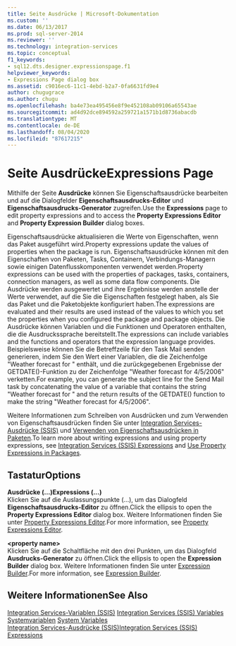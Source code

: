 ```yaml
---
title: Seite Ausdrücke | Microsoft-Dokumentation
ms.custom: ''
ms.date: 06/13/2017
ms.prod: sql-server-2014
ms.reviewer: ''
ms.technology: integration-services
ms.topic: conceptual
f1_keywords:
- sql12.dts.designer.expressionspage.f1
helpviewer_keywords:
- Expressions Page dialog box
ms.assetid: c9016ec6-11c1-4ebd-b2a7-0fa6631fd9e4
author: chugugrace
ms.author: chugu
ms.openlocfilehash: ba4e73ea495456e8f9e452108ab09106a65543ae
ms.sourcegitcommit: ad4d92dce894592a259721a1571b1d8736abacdb
ms.translationtype: MT
ms.contentlocale: de-DE
ms.lasthandoff: 08/04/2020
ms.locfileid: "87617215"
---
```

# <a name="expressions-page"></a><span data-ttu-id="dd988-102">Seite Ausdrücke</span><span class="sxs-lookup"><span data-stu-id="dd988-102">Expressions Page</span></span>
  <span data-ttu-id="dd988-103">Mithilfe der Seite **Ausdrücke** können Sie Eigenschaftsausdrücke bearbeiten und auf die Dialogfelder **Eigenschaftsausdrucks-Editor** und **Eigenschaftsausdrucks-Generator** zugreifen.</span><span class="sxs-lookup"><span data-stu-id="dd988-103">Use the **Expressions** page to edit property expressions and to access the **Property Expressions Editor** and **Property Expression Builder** dialog boxes.</span></span>  
  
 <span data-ttu-id="dd988-104">Eigenschaftsausdrücke aktualisieren die Werte von Eigenschaften, wenn das Paket ausgeführt wird.</span><span class="sxs-lookup"><span data-stu-id="dd988-104">Property expressions update the values of properties when the package is run.</span></span> <span data-ttu-id="dd988-105">Eigenschaftsausdrücke können mit den Eigenschaften von Paketen, Tasks, Containern, Verbindungs-Managern sowie einigen Datenflusskomponenten verwendet werden.</span><span class="sxs-lookup"><span data-stu-id="dd988-105">Property expressions can be used with the properties of packages, tasks, containers, connection managers, as well as some data flow components.</span></span> <span data-ttu-id="dd988-106">Die Ausdrücke werden ausgewertet und ihre Ergebnisse werden anstelle der Werte verwendet, auf die Sie die Eigenschaften festgelegt haben, als Sie das Paket und die Paketobjekte konfiguriert haben.</span><span class="sxs-lookup"><span data-stu-id="dd988-106">The expressions are evaluated and their results are used instead of the values to which you set the properties when you configured the package and package objects.</span></span> <span data-ttu-id="dd988-107">Die Ausdrücke können Variablen und die Funktionen und Operatoren enthalten, die die Ausdruckssprache bereitstellt.</span><span class="sxs-lookup"><span data-stu-id="dd988-107">The expressions can include variables and the functions and operators that the expression language provides.</span></span> <span data-ttu-id="dd988-108">Beispielsweise können Sie die Betreffzeile für den Task Mail senden generieren, indem Sie den Wert einer Variablen, die die Zeichenfolge "Weather forecast for " enthält, und die zurückgegebenen Ergebnisse der GETDATE()-Funktion zu der Zeichenfolge "Weather forecast for 4/5/2006" verketten.</span><span class="sxs-lookup"><span data-stu-id="dd988-108">For example, you can generate the subject line for the Send Mail task by concatenating the value of a variable that contains the string "Weather forecast for " and the return results of the GETDATE() function to make the string "Weather forecast for 4/5/2006".</span></span>  
  
 <span data-ttu-id="dd988-109">Weitere Informationen zum Schreiben von Ausdrücken und zum Verwenden von Eigenschaftsausdrücken finden Sie unter [Integration Services-Ausdrücke &#40;SSIS&#41;](integration-services-ssis-expressions.md) und [Verwenden von Eigenschaftsausdrücken in Paketen](use-property-expressions-in-packages.md).</span><span class="sxs-lookup"><span data-stu-id="dd988-109">To learn more about writing expressions and using property expressions, see [Integration Services &#40;SSIS&#41; Expressions](integration-services-ssis-expressions.md) and [Use Property Expressions in Packages](use-property-expressions-in-packages.md).</span></span>  
  
## <a name="options"></a><span data-ttu-id="dd988-110">Tastatur</span><span class="sxs-lookup"><span data-stu-id="dd988-110">Options</span></span>  
 <span data-ttu-id="dd988-111">**Ausdrücke (...)**</span><span class="sxs-lookup"><span data-stu-id="dd988-111">**Expressions (...)**</span></span>  
 <span data-ttu-id="dd988-112">Klicken Sie auf die Auslassungspunkte (...), um das Dialogfeld **Eigenschaftsausdrucks-Editor** zu öffnen.</span><span class="sxs-lookup"><span data-stu-id="dd988-112">Click the ellipsis to open the **Property Expressions Editor** dialog box.</span></span> <span data-ttu-id="dd988-113">Weitere Informationen finden Sie unter [Property Expressions Editor](property-expressions-editor.md).</span><span class="sxs-lookup"><span data-stu-id="dd988-113">For more information, see [Property Expressions Editor](property-expressions-editor.md).</span></span>  
  
 **\<property name>**  
 <span data-ttu-id="dd988-114">Klicken Sie auf die Schaltfläche mit den drei Punkten, um das Dialogfeld **Ausdrucks-Generator** zu öffnen.</span><span class="sxs-lookup"><span data-stu-id="dd988-114">Click the ellipsis to open the **Expression Builder** dialog box.</span></span> <span data-ttu-id="dd988-115">Weitere Informationen finden Sie unter [Expression Builder](expression-builder.md).</span><span class="sxs-lookup"><span data-stu-id="dd988-115">For more information, see [Expression Builder](expression-builder.md).</span></span>  
  
## <a name="see-also"></a><span data-ttu-id="dd988-116">Weitere Informationen</span><span class="sxs-lookup"><span data-stu-id="dd988-116">See Also</span></span>  
 <span data-ttu-id="dd988-117">[Integration Services-Variablen &#40;SSIS&#41;](../integration-services-ssis-variables.md) </span><span class="sxs-lookup"><span data-stu-id="dd988-117">[Integration Services &#40;SSIS&#41; Variables](../integration-services-ssis-variables.md) </span></span>  
 <span data-ttu-id="dd988-118">[Systemvariablen](../system-variables.md) </span><span class="sxs-lookup"><span data-stu-id="dd988-118">[System Variables](../system-variables.md) </span></span>  
 [<span data-ttu-id="dd988-119">Integration Services-Ausdrücke &#40;SSIS&#41;</span><span class="sxs-lookup"><span data-stu-id="dd988-119">Integration Services &#40;SSIS&#41; Expressions</span></span>](integration-services-ssis-expressions.md)  
  
  
